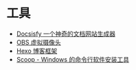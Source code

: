 # 工具

* [Docsisfy 一个神奇的文档网站生成器](note/utils/docsify.md)
* [OBS 虚拟摄像头](note/utils/obs.md)
* [Hexo 博客框架](note/utils/hexo.md)
* [Scoop - Windows 的命令行软件安装工具](note/utils/scoop.md)